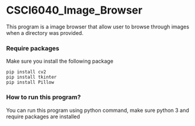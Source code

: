 # CSCI6040_Image_Browser
This program is a image browser that allow user to browse through images when a directory was provided.

### Require packages
Make sure you install the following package

```
pip install cv2
pip install tkinter
pip install Pillow
```

### How to run this program?
You can run this program using python command, make sure python 3 and require packages are installed
